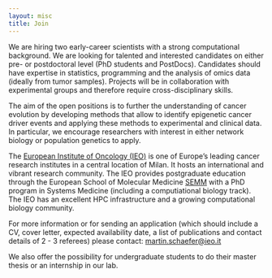 ```yaml
---
layout: misc
title: Join
---
```



We are hiring two early-career scientists with a strong computational background. We are looking for talented and interested candidates on either pre- or postdoctoral level (PhD students and PostDocs). Candidates should have expertise in statistics, programming and the analysis of omics data (ideally from tumor samples). Projects will be in collaboration with experimental groups and therefore require cross-disciplinary skills. 

The aim of the open positions is to further the understanding of cancer evolution by developing methods that allow to identify epigenetic cancer driver events and applying these methods to experimental and clinical data. In particular, we encourage researchers with interest in either network biology or population genetics to apply.

The [European Institute of Oncology (IEO)](http://www.ieo.it) is one of Europe’s leading cancer research institutes in a central location of Milan. It hosts an international and vibrant research community. The IEO provides postgraduate education through the European School of Molecular Medicine [SEMM](http://www.semm.it) with a PhD program in Systems Medicine (including a computiational biology track). The IEO has an excellent HPC infrastructure and a growing computational biology community.

For more information or for sending an application (which should include a CV, cover letter, expected availability date, a list of publications and contact details of 2 - 3 referees) please contact: martin.schaefer@ieo.it

We also offer the possibility for undergraduate students to do their master thesis or an internship in our lab.
